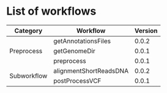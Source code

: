 # List of workflows

<table class="tg" style="width:100%">
	<thead>
		<tr>
			<th>Category</th>
			<th>Workflow</th>
			<th>Version</th>
		</tr>
	</thead>
	<tbody>
		<tr>
			<td rowspan="3">Preprocess</td>
			<td>getAnnotationsFiles</td>
			<td>0.0.2</td>
		</tr>
		<tr>
			<td>getGenomeDir</td>
			<td>0.0.1</td>
		</tr>
		<tr>
			<td>preprocess</td>
			<td>0.0.1</td>
		</tr>
		<tr>
			<td rowspan="2">Subworkflow</td>
			<td>alignmentShortReadsDNA</td>
			<td>0.0.2</td>
		</tr>
		<tr>
			<td>postProcessVCF</td>
			<td>0.0.1</td>
		</tr>
	</tbody>
</table>
